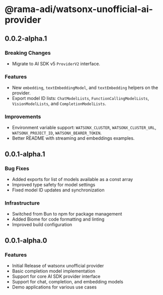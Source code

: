 # @rama-adi/watsonx-unofficial-ai-provider

## 0.0.2-alpha.1

### Breaking Changes
- Migrate to AI SDK v5 `ProviderV2` interface.

### Features
- New `embedding`, `textEmbeddingModel`, and `textEmbedding` helpers on the provider.
- Export model ID lists: `ChatModelLists`, `FunctionCallingModelLists`, `VisionModelLists`, and `CompletionModelLists`.

### Improvements
- Environment variable support: `WATSONX_CLUSTER`, `WATSONX_CLUSTER_URL`, `WATSONX_PROJECT_ID`, `WATSONX_BEARER_TOKEN`.
- Better README with streaming and embeddings examples.

## 0.0.1-alpha.1

### Bug Fixes
- Added exports for list of models available as a const array
- Improved type safety for model settings
- Fixed model ID updates and synchronization

### Infrastructure
- Switched from Bun to npm for package management
- Added Biome for code formatting and linting
- Improved build configuration

## 0.0.1-alpha.0

### Features
- Initial Release of watsonx unofficial provider
- Basic completion model implementation
- Support for core AI SDK provider interface
- Support for chat, completion, and embedding models
- Demo applications for various use cases